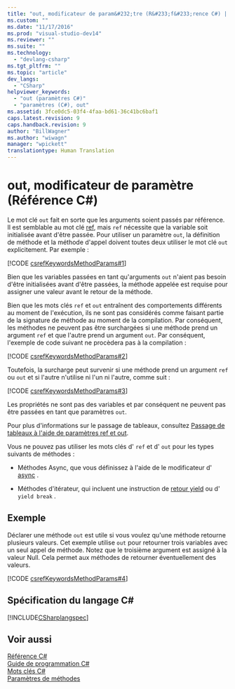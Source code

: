 ```yaml
---
title: "out, modificateur de param&#232;tre (R&#233;f&#233;rence C#) | Microsoft Docs"
ms.custom: ""
ms.date: "11/17/2016"
ms.prod: "visual-studio-dev14"
ms.reviewer: ""
ms.suite: ""
ms.technology: 
  - "devlang-csharp"
ms.tgt_pltfrm: ""
ms.topic: "article"
dev_langs: 
  - "CSharp"
helpviewer_keywords: 
  - "out (paramètres C#)"
  - "paramètres (C#), out"
ms.assetid: 3fce0dc5-03f4-4faa-bd61-36c41bc6baf1
caps.latest.revision: 9
caps.handback.revision: 9
author: "BillWagner"
ms.author: "wiwagn"
manager: "wpickett"
translationtype: Human Translation
---
```

# out, modificateur de param&#232;tre (R&#233;f&#233;rence C#)
Le mot clé `out` fait en sorte que les arguments soient passés par référence.  Il est semblable au mot clé [ref](../../../csharp/language-reference/keywords/ref.md), mais `ref` nécessite que la variable soit initialisée avant d'être passée.  Pour utiliser un paramètre `out`, la définition de méthode et la méthode d'appel doivent toutes deux utiliser le mot clé `out` explicitement.  Par exemple :  
  
 [!CODE [csrefKeywordsMethodParams#1](../CodeSnippet/VS_Snippets_VBCSharp/csrefKeywordsMethodParams#1)]  
  
 Bien que les variables passées en tant qu'arguments `out` n'aient pas besoin d'être initialisées avant d'être passées, la méthode appelée est requise pour assigner une valeur avant le retour de la méthode.  
  
 Bien que les mots clés `ref` et `out` entraînent des comportements différents au moment de l'exécution, ils ne sont pas considérés comme faisant partie de la signature de méthode au moment de la compilation.  Par conséquent, les méthodes ne peuvent pas être surchargées si une méthode prend un argument `ref` et que l'autre prend un argument `out`.  Par conséquent, l'exemple de code suivant ne procèdera pas à la compilation :  
  
 [!CODE [csrefKeywordsMethodParams#2](../CodeSnippet/VS_Snippets_VBCSharp/csrefKeywordsMethodParams#2)]  
  
 Toutefois, la surcharge peut survenir si une méthode prend un argument `ref` ou `out` et si l'autre n'utilise ni l'un ni l'autre, comme suit :  
  
 [!CODE [csrefKeywordsMethodParams#3](../CodeSnippet/VS_Snippets_VBCSharp/csrefKeywordsMethodParams#3)]  
  
 Les propriétés ne sont pas des variables et par conséquent ne peuvent pas être passées en tant que paramètres `out`.  
  
 Pour plus d'informations sur le passage de tableaux, consultez [Passage de tableaux à l'aide de paramètres ref et out](../../../csharp/programming-guide/arrays/passing-arrays-using-ref-and-out.md).  
  
 Vous ne pouvez pas utiliser les mots clés d' `ref` et d' `out` pour les types suivants de méthodes :  
  
-   Méthodes Async, que vous définissez à l'aide de le modificateur d' [async](../../../csharp/language-reference/keywords/async.md) .  
  
-   Méthodes d'itérateur, qui incluent une instruction de [retour yield](../../../csharp/language-reference/keywords/yield.md) ou d' `yield break` .  
  
## Exemple  
 Déclarer une méthode `out` est utile si vous voulez qu'une méthode retourne plusieurs valeurs.  Cet exemple utilise `out` pour retourner trois variables avec un seul appel de méthode.  Notez que le troisième argument est assigné à la valeur Null.  Cela permet aux méthodes de retourner éventuellement des valeurs.  
  
 [!CODE [csrefKeywordsMethodParams#4](../CodeSnippet/VS_Snippets_VBCSharp/csrefKeywordsMethodParams#4)]  
  
## Spécification du langage C\#  
 [!INCLUDE[CSharplangspec](../../../csharp/language-reference/keywords/includes/csharplangspec_md.md)]  
  
## Voir aussi  
 [Référence C\#](../../../csharp/language-reference/index.md)   
 [Guide de programmation C\#](../../../csharp/programming-guide/index.md)   
 [Mots clés C\#](../../../csharp/language-reference/keywords/index.md)   
 [Paramètres de méthodes](../../../csharp/language-reference/keywords/method-parameters.md)